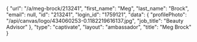 {
    "url": "\/a\/meg-brock\/213241",
    "first_name": "Meg",
    "last_name": "Brock",
    "email": null,
    "id": "213241",
    "login_id": "1759121",
    "data": {
        "profilePhoto": "\/api\/canvas\/logo\/434060253-0.1182219616137.jpg",
        "job_title": "Beauty Advisor"
    },
    "type": "captivate",
    "layout": "ambassador",
    "title": "Meg Brock"
}